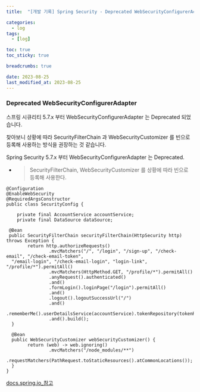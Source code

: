 ```yaml
---
title:  "[개발 기록] Spring Security - Deprecated WebSecurityConfigurerAdapter"

categories:
  - log
tags:
  - [log]

toc: true
toc_sticky: true

breadcrumbs: true

date: 2023-08-25
last_modified_at: 2023-08-25
---
```


### Deprecated WebSecurityConfigurerAdapter

스프링 시큐리티 5.7.x 부터 WebSecurityConfigurerAdapter 는 Deprecated 되었습니다.

찾아보니 상황에 따라 SecurityFilterChain 과 WebSecurityCustomizer 를 빈으로 등록해 사용하는 방식을 권장하는 것 같습니다.

Spring Security 5.7.x 부터 WebSecurityConfigurerAdapter 는 Deprecated.

- > SecurityFilterChain, WebSecurityCustomizer 를 상황에 따라 빈으로 등록해 사용한다.

```
@Configuration
@EnableWebSecurity
@RequiredArgsConstructor
public class SecurityConfig {

    private final AccountService accountService;
    private final DataSource dataSource;

 @Bean
 public SecurityFilterChain securityFilterChain(HttpSecurity http) throws Exception {
        return http.authorizeRequests()
                .mvcMatchers("/", "/login", "/sign-up", "/check-email", "/check-email-token",
  "/email-login", "/check-email-login", "login-link", "/profile/*").permitAll()
                .mvcMatchers(HttpMethod.GET, "/profile/*").permitAll()
                .anyRequest().authenticated()
                .and()
                .formLogin().loginPage("/login").permitAll()
                .and()
                .logout().logoutSuccessUrl("/")
                .and()
                .rememberMe().userDetailsService(accountService).tokenRepository(tokenRepository())
                .and().build();
  }

  @Bean
  public WebSecurityCustomizer webSecurityCustomizer() {
        return (web) -> web.ignoring()
                .mvcMatchers("/node_modules/**")
                .requestMatchers(PathRequest.toStaticResources().atCommonLocations());
  }
}
```

[docs.spring.io_참고](https://docs.spring.io/spring-security/site/docs/current/api/org/springframework/security/config/annotation/web/configuration/WebSecurityConfigurerAdapter.html)